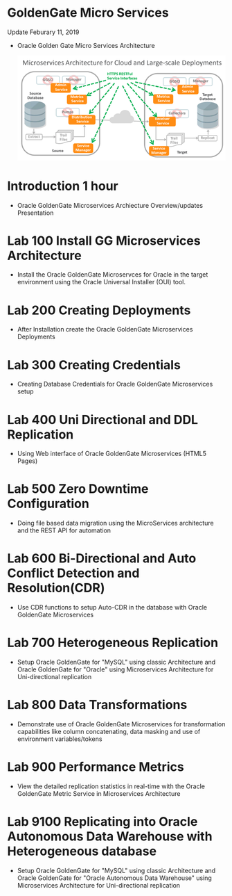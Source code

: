 # GoldenGate Micro Services

Update Feburary 11, 2019


-   Oracle Golden Gate  Micro Services Architecture

	![](images/100/GGMicroServicesArchitecture.png)


# Introduction	1 hour 

- Oracle GoldenGate Microservices Archiecture Overview/updates Presentation 


# Lab 100	Install GG Microservices Architecture	

- Install the Oracle GoldenGate Microservces for Oracle in the target environment using the Oracle Universal Installer (OUI) tool.


# Lab 200	Creating Deployments

- After Installation create the Oracle GoldenGate Microservices Deployments

# Lab 300	Creating Credentials

- Creating Database Credentials for Oracle GoldenGate Microservices setup


# Lab 400	Uni Directional and DDL Replication

- Using Web interface of Oracle GoldenGate Microservices  (HTML5 Pages)

		
# Lab 500	Zero Downtime Configuration

- Doing file based data migration using the MicroServices architecture and the REST API for automation


# Lab 600	Bi-Directional and Auto Conflict Detection and Resolution(CDR)

- Use CDR functions to setup Auto-CDR in the database with Oracle GoldenGate Microservices
		
# Lab 700	Heterogeneous Replication

- Setup Oracle GoldenGate for "MySQL" using classic Architecture and Oracle GoldenGate for "Oracle" using Microservices Architecture for Uni-directional replication
		
# Lab 800	Data Transformations	

- Demonstrate use of Oracle GoldenGate Microservices for transformation capabilities like column concatenating, data masking and use of environment variables/tokens
		
# Lab 900	Performance Metrics	
		
- View the detailed replication statistics in real-time with the Oracle GoldenGate Metric Service in Microservices Architecture

# Lab 9100 	Replicating into Oracle Autonomous Data Warehouse with Heterogeneous database

- Setup Oracle GoldenGate for "MySQL" using classic Architecture and Oracle GoldenGate for "Oracle Autonomous Data Warehouse" using Microservices Architecture for Uni-directional replication
